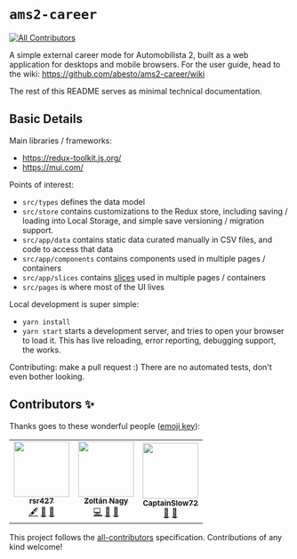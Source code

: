 # `ams2-career`
<!-- ALL-CONTRIBUTORS-BADGE:START - Do not remove or modify this section -->
[![All Contributors](https://img.shields.io/badge/all_contributors-3-orange.svg?style=flat-square)](#contributors-)
<!-- ALL-CONTRIBUTORS-BADGE:END -->

A simple external career mode for Automobilista 2, built as a web application for desktops and mobile browsers. For the user guide, head to the wiki: https://github.com/abesto/ams2-career/wiki

The rest of this README serves as minimal technical documentation.

## Basic Details

Main libraries / frameworks:

* https://redux-toolkit.js.org/
* https://mui.com/

Points of interest:

- `src/types` defines the data model
- `src/store` contains customizations to the Redux store, including saving / loading into Local Storage, and simple save versioning / migration support.
- `src/app/data` contains static data curated manually in CSV files, and code to access that data
- `src/app/components` contains components used in multiple pages / containers
- `src/app/slices` contains [slices](https://redux-toolkit.js.org/api/createslice) used in multiple pages / containers
- `src/pages` is where most of the UI lives

Local development is super simple:
* `yarn install`
* `yarn start` starts a development server, and tries to open your browser to load it. This has live reloading, error reporting, debugging support, the works.

Contributing: make a pull request :) There are no automated tests, don't even bother looking.

## Contributors ✨

Thanks goes to these wonderful people ([emoji key](https://allcontributors.org/docs/en/emoji-key)):

<!-- ALL-CONTRIBUTORS-LIST:START - Do not remove or modify this section -->
<!-- prettier-ignore-start -->
<!-- markdownlint-disable -->
<table>
  <tr>
    <td align="center"><a href="https://github.com/rsr427"><img src="https://avatars.githubusercontent.com/u/101415774?v=4?s=100" width="100px;" alt=""/><br /><sub><b>rsr427</b></sub></a><br /><a href="#content-rsr427" title="Content">🖋</a> <a href="#data-rsr427" title="Data">🔣</a> <a href="#ideas-rsr427" title="Ideas, Planning, & Feedback">🤔</a></td>
    <td align="center"><a href="https://abesto.net"><img src="https://avatars.githubusercontent.com/u/59982?v=4?s=100" width="100px;" alt=""/><br /><sub><b>Zoltán Nagy</b></sub></a><br /><a href="https://github.com/abesto/ams2-career/commits?author=abesto" title="Code">💻</a> <a href="https://github.com/abesto/ams2-career/commits?author=abesto" title="Documentation">📖</a> <a href="#design-abesto" title="Design">🎨</a></td>
    <td align="center"><a href="https://github.com/CaptainSlow72"><img src="https://avatars.githubusercontent.com/u/106386205?v=4?s=100" width="100px;" alt=""/><br /><sub><b>CaptainSlow72</b></sub></a><br /><a href="#ideas-CaptainSlow72" title="Ideas, Planning, & Feedback">🤔</a> <a href="https://github.com/abesto/ams2-career/issues?q=author%3ACaptainSlow72" title="Bug reports">🐛</a></td>
  </tr>
</table>

<!-- markdownlint-restore -->
<!-- prettier-ignore-end -->

<!-- ALL-CONTRIBUTORS-LIST:END -->

This project follows the [all-contributors](https://github.com/all-contributors/all-contributors) specification. Contributions of any kind welcome!

